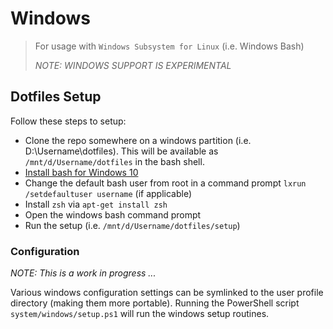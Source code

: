 # Windows

> For usage with `Windows Subsystem for Linux` (i.e. Windows Bash)
>
> *NOTE: WINDOWS SUPPORT IS EXPERIMENTAL*

## Dotfiles Setup

Follow these steps to setup:

* Clone the repo somewhere on a windows partition (i.e. D:\Username\dotfiles). This will be available as `/mnt/d/Username/dotfiles` in the bash shell.
* [Install bash for Windows 10](http://www.howtogeek.com/249966/how-to-install-and-use-the-linux-bash-shell-on-windows-10/)
* Change the default bash user from root in a command prompt `lxrun /setdefaultuser username` (if applicable)
* Install `zsh` via `apt-get install zsh`
* Open the windows bash command prompt
* Run the setup (i.e. `/mnt/d/Username/dotfiles/setup`)

### Configuration

*NOTE: This is a work in progress ...*

Various windows configuration settings can be symlinked to the user profile directory (making them more portable). Running the PowerShell script `system/windows/setup.ps1` will run the windows setup routines.
